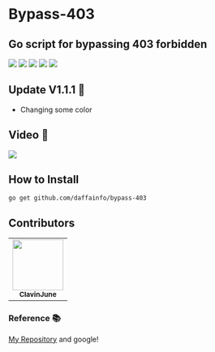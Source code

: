 # Bypass-403 
## Go script for bypassing 403 forbidden
![](https://img.shields.io/github/license/daffainfo/bypass-403)
![](https://img.shields.io/github/issues/daffainfo/bypass-403)
![](https://img.shields.io/github/forks/daffainfo/bypass-403)
![](https://img.shields.io/github/stars/daffainfo/bypass-403)
![](https://img.shields.io/github/last-commit/daffainfo/bypass-403)

## Update V1.1.1 🚀 
- Changing some color

## Video 🎥

![](https://media.giphy.com/media/ISVbHKI2eQ5AXFNfeD/source.gif)

## How to Install

```go get github.com/daffainfo/bypass-403```
    
## Contributors

<table>
  <tr>
    <td align="center"><a href="https://github.com/ClavinJune"><img src="https://avatars.githubusercontent.com/u/24659468?v=4" width="100px;" alt=""/><br /><sub><b>ClavinJune</b></sub></a></td>
  </tr>
</table>

### Reference 📚

[My Repository](https://github.com/daffainfo/AllAboutBugBounty/blob/master/Bypass/Bypass%20403.md) and google!
